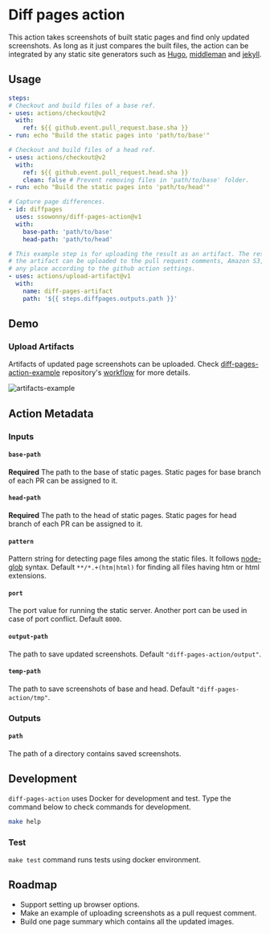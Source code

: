 # Diff pages action

This action takes screenshots of built static pages and find only updated
screenshots. As long as it just compares the built files, the action can be
integrated by any static site generators such as [Hugo](https://gohugo.io/),
[middleman](https://middlemanapp.com/) and [jekyll](https://jekyllrb.com/).

## Usage

```yaml
steps:
# Checkout and build files of a base ref.
- uses: actions/checkout@v2
  with:
    ref: ${{ github.event.pull_request.base.sha }}
- run: echo "Build the static pages into 'path/to/base'"

# Checkout and build files of a head ref.
- uses: actions/checkout@v2
  with:
    ref: ${{ github.event.pull_request.head.sha }}
    clean: false # Prevent removing files in 'path/to/base' folder.
- run: echo "Build the static pages into 'path/to/head'"

# Capture page differences.
- id: diffpages
  uses: ssowonny/diff-pages-action@v1
  with:
    base-path: 'path/to/base'
    head-path: 'path/to/head'

# This example step is for uploading the result as an artifact. The result or
# the artifact can be uploaded to the pull request comments, Amazon S3, or
# any place according to the github action settings.
- uses: actions/upload-artifact@v1
  with:
    name: diff-pages-artifact
    path: '${{ steps.diffpages.outputs.path }}'
```

## Demo

### Upload Artifacts

Artifacts of updated page screenshots can be uploaded. Check
[diff-pages-action-example](https://github.com/ssowonny/diff-pages-action-example)
repository's [workflow](https://github.com/ssowonny/diff-pages-action-example/blob/master/.github/workflows/pr.yml)
for more details.

![artifacts-example](https://github.com/ssowonny/diff-pages-action/raw/master/docs/images/artifacts-example.png)

## Action Metadata

### Inputs

#### `base-path`

**Required** The path to the base of static pages. Static pages for base branch of
each PR can be assigned to it.

#### `head-path`

**Required** The path to the head of static pages. Static pages for head branch of
each PR can be assigned to it.

#### `pattern`

Pattern string for detecting page files among the static files. It follows
[node-glob](https://github.com/isaacs/node-glob#glob-primer) syntax. Default
`**/*.+(htm|html)` for finding all files having htm or html extensions.

#### `port`

The port value for running the static server. Another port can be used in case
of port conflict. Default `8000`.

#### `output-path`

The path to save updated screenshots. Default `"diff-pages-action/output"`.

#### `temp-path`

The path to save screenshots of base and head. Default `"diff-pages-action/tmp"`.

### Outputs

#### `path`

The path of a directory contains saved screenshots.

## Development

`diff-pages-action` uses Docker for development and test. Type the command
below to check commands for development.

```bash
make help
```

### Test

`make test` command runs tests using docker environment.

## Roadmap

- Support setting up browser options.
- Make an example of uploading screenshots as a pull request comment.
- Build one page summary which contains all the updated images.
